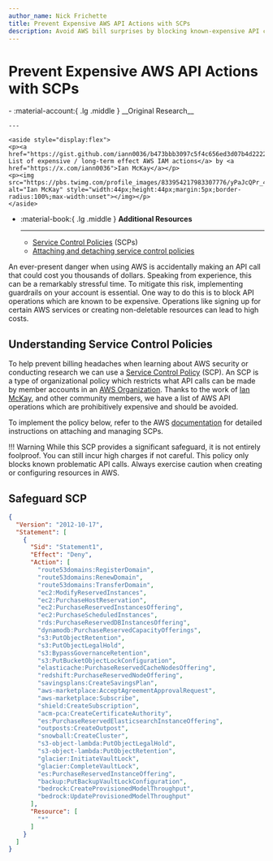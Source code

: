 ```yaml
---
author_name: Nick Frichette
title: Prevent Expensive AWS API Actions with SCPs
description: Avoid AWS bill surprises by blocking known-expensive API calls with an SCP.
---
```


# Prevent Expensive AWS API Actions with SCPs

<div class="grid cards" markdown>
-   :material-account:{ .lg .middle } __Original Research__

    ---

    <aside style="display:flex">
    <p><a href="https://gist.github.com/iann0036/b473bbb3097c5f4c656ed3d07b4d2222"> List of expensive / long-term effect AWS IAM actions</a> by <a href="https://x.com/iann0036">Ian McKay</a></p>
    <p><img src="https://pbs.twimg.com/profile_images/833954217983307776/yPaJcQPr_400x400.jpg" alt="Ian McKay" style="width:44px;height:44px;margin:5px;border-radius:100%;max-width:unset"></img></p>
    </aside>

-   :material-book:{ .lg .middle } __Additional Resources__

    ---

    - [Service Control Policies](https://docs.aws.amazon.com/organizations/latest/userguide/orgs_manage_policies_scps.html) (SCPs)
    - [Attaching and detaching service control policies](https://docs.aws.amazon.com/organizations/latest/userguide/orgs_manage_policies_scps_attach.html)
</div>

An ever-present danger when using AWS is accidentally making an API call that could cost you thousands of dollars. Speaking from experience, this can be a remarkably stressful time. To mitigate this risk, implementing guardrails on your account is essential. One way to do this is to block API operations which are known to be expensive. Operations like signing up for certain AWS services or creating non-deletable resources can lead to high costs.

## Understanding Service Control Policies

To help prevent billing headaches when learning about AWS security or conducting research we can use a [Service Control Policy](https://docs.aws.amazon.com/organizations/latest/userguide/orgs_manage_policies_scps.html) (SCP). An SCP is a type of organizational policy which restricts what API calls can be made by member accounts in an [AWS Organization](/aws/general-knowledge/aws_organizations_defaults/). Thanks to the work of [Ian McKay](https://x.com/iann0036), and other community members, we have a list of AWS API operations which are prohibitively expensive and should be avoided. 

To implement the policy below, refer to the AWS [documentation](https://docs.aws.amazon.com/organizations/latest/userguide/orgs_manage_policies_scps_attach.html) for detailed instructions on attaching and managing SCPs.

!!! Warning
    While this SCP provides a significant safeguard, it is not entirely foolproof. You can still incur high charges if not careful. This policy only blocks known problematic API calls. Always exercise caution when creating or configuring resources in AWS.

## Safeguard SCP

```json
{
  "Version": "2012-10-17",
  "Statement": [
    {
      "Sid": "Statement1",
      "Effect": "Deny",
      "Action": [
        "route53domains:RegisterDomain",
        "route53domains:RenewDomain",
        "route53domains:TransferDomain",
        "ec2:ModifyReservedInstances",
        "ec2:PurchaseHostReservation",
        "ec2:PurchaseReservedInstancesOffering",
        "ec2:PurchaseScheduledInstances",
        "rds:PurchaseReservedDBInstancesOffering",
        "dynamodb:PurchaseReservedCapacityOfferings",
        "s3:PutObjectRetention",
        "s3:PutObjectLegalHold",
        "s3:BypassGovernanceRetention",
        "s3:PutBucketObjectLockConfiguration",
        "elasticache:PurchaseReservedCacheNodesOffering",
        "redshift:PurchaseReservedNodeOffering",
        "savingsplans:CreateSavingsPlan",
        "aws-marketplace:AcceptAgreementApprovalRequest",
        "aws-marketplace:Subscribe",
        "shield:CreateSubscription",
        "acm-pca:CreateCertificateAuthority",
        "es:PurchaseReservedElasticsearchInstanceOffering",
        "outposts:CreateOutpost",
        "snowball:CreateCluster",
        "s3-object-lambda:PutObjectLegalHold",
        "s3-object-lambda:PutObjectRetention",
        "glacier:InitiateVaultLock",
        "glacier:CompleteVaultLock",
        "es:PurchaseReservedInstanceOffering",
        "backup:PutBackupVaultLockConfiguration",
        "bedrock:CreateProvisionedModelThroughput",
        "bedrock:UpdateProvisionedModelThroughput"
      ],
      "Resource": [
        "*"
      ]
    }
  ]
}
```
